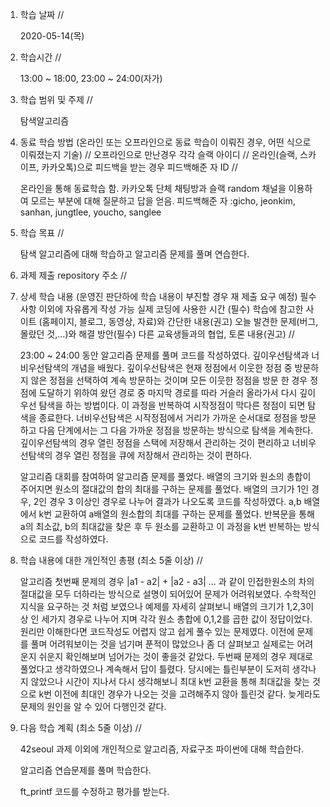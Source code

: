 1. 학습 날짜 // 

    2020-05-14(목)

2. 학습시간 // 

    13:00 ~ 18:00, 23:00 ~ 24:00(자가)

3. 학습 범위 및 주제 // 
    
    탐색알고리즘

4. 동료 학습 방법 (온라인 또는 오프라인으로 동료 학습이 이뤄진 경우, 어떤 식으로 이뤄졌는지 기술) // 오프라인으로 만난경우 각각 슬랙 아이디 // 온라인(슬랙, 스카이프, 카카오톡)으로 피드백을 받는 경우 피드백해준 자 ID // 

    온라인을 통해 동료학습 함. 카카오톡 단체 채팅방과 슬랙 random 채널을 이용하여 모르는 부분에 대해 질문하고 답을 얻음. 피드백해준 자 :gicho, jeonkim, sanhan, jungtlee, youcho, sanglee

5. 학습 목표 //

    탐색 알고리즘에 대해 학습하고 알고리즘 문제를 풀며 연습한다.
    
6. 과제 제출 repository 주소 // 
    
    
    
7. 상세 학습 내용 (운영진 판단하에 학습 내용이 부진할 경우 재 제출 요구 예정) 필수사항 이외에 자유롭게 작성 가능 실제 코딩에 사용한 시간 (필수) 학습에 참고한 사이트 (홈페이지, 블로그, 동영상, 자료)와 간단한 내용(권고) 오늘 발견한 문제(버그, 몰랐던 것,...)와 해결 방안(필수) 다른 교육생들과의 협업, 토론 내용(권고) //
    
    23:00 ~ 24:00 동안 알고리즘 문제를 풀며 코드를 작성하였다.
    깊이우선탐색과 너비우선탐색의 개념을 배웠다. 깊이우선탐색은 현재 정점에서 이웃한 정점 중 방문하지 않은 정점을 선택하여 계속 방문하는 것이며 모든 이웃한 정점을 방문 한 경우 정점에 도달하기 위하여 왔던 경로 중 마지막 경로를 따라 거슬러 올라가서 다시 깊이 우선 탐색을 하는 방법이다. 이 과정을 반복하여 시작정점이 막다른 정점이 되면 탐색을 종료한다. 너비우선탐색은 시작정점에서 거리가 가까운 순서대로 정점을 방문하고 다음 단계에서는 그 다음 가까운 정점을 방문하는 방식으로 탐색을 계속한다. 깊이우선탐색의 경우 열린 정점을 스택에 저장해서 관리하는 것이 편리하고 너비우선탐색의 경우 열린 정점을 큐에 저장해서 관리하는 것이 편하다.
    
    알고리즘 대회를 참여하여 알고리즘 문제를 풀었다. 배열의 크기와 원소의 총합이 주어지면 원소의 절대값의 합의 최대를 구하는 문제를 풀었다. 배열의 크기가 1인 경우, 2인 경우 3 이상인 경우로 나누어 결과가 나오도록 코드를 작성하였다. a,b 배열에서 k번 교환하여 a배열의 원소합의 최대를 구하는 문제를 풀었다. 반복문을 통해 a의 최소값, b의 최대값을 찾은 후 두 원소를 교환하고 이 과정을 k번 반복하는 방식으로 코드를 작성하였다. 
    
8. 학습 내용에 대한 개인적인 총평 (최소 5줄 이상) //
   
   알고리즘 첫번째 문제의 경우 |a1 - a2| + |a2 - a3| ... 과 같이 인접한원소의 차의 절대값을 모두 더하라는 방식으로 설명이 되어있어 문제가 어려워보였다. 수학적인 지식을 요구하는 것 처럼 보였으나 예제를 자세히 살펴보니 배열의 크기가 1,2,3이상 인 세가지 경우로 나누어 지며 각각 원소 총합에 0,1,2를 곱한 값이 정답이었다. 원리만 이해한다면 코드작성도 어렵지 않고 쉽게 풀수 있는 문제였다. 이전에 문제를 풀며 어려워보이는 것을 넘기며 푼적이 많았으나 좀 더 살펴보고 실제로는 어려운지 쉬운지 확인해보며 넘어가는 것이 좋을것 같았다. 두번째 문제의 경우 제대로 풀었다고 생각하였으나 계속해서 답이 틀렸다. 당시에는 틀린부분이 도저히 생각나지 않았으나 시간이 지나서 다시 생각해보니 최대 k번 교환을 통해 최대값을 찾는 것으로 k번 이전에 최대인 경우가 나오는 것을 고려해주지 않아 틀린것 같다. 늦게라도 문제의 원인을 알 수 있어 다행인것 같다.
  
   
9. 다음 학습 계획 (최소 5줄 이상) // 
    
    42seoul 과제 이외에 개인적으로 알고리즘, 자료구조 파이썬에 대해 학습한다.
    
    알고리즘 연습문제를 풀며 학습한다.
    
    ft_printf 코드를 수정하고 평가를 받는다.
    